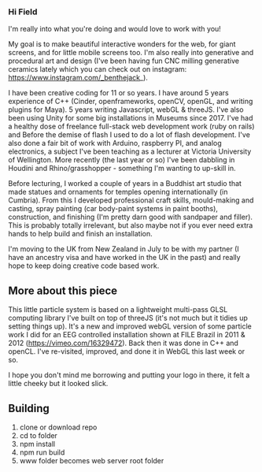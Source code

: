 ### Hi Field
I'm really into what you're doing and would love to work with you!

My goal is to make beautiful interactive wonders for the web, for giant screens, and for little mobile screens too. I'm also really into generative and procedural art and design (I've been having fun CNC milling generative ceramics lately which you can check out on instagram: https://www.instagram.com/_benthejack_).

I have been creative coding for 11 or so years. I have around 5 years experience of C++ (Cinder, openframeworks, openCV, openGL, and writing plugins for Maya). 5 years writing Javascript, webGL & threeJS. I've also been using Unity for some big installations in Museums since 2017. I've had a healthy dose of freelance full-stack web development work (ruby on rails) and Before the demise of flash I used to do a lot of flash development. I've also done a fair bit of work with Arduino, raspberry PI, and analog electronics, a subject I've been teaching as a lecturer at Victoria University of Wellington. More recently (the last year or so) I've been dabbling in Houdini and Rhino/grasshopper - something I'm wanting to up-skill in.

Before lecturing, I worked a couple of years in a Buddhist art studio that made statues and ornaments for temples opening internationally (in Cumbria). From this I developed professional craft skills, mould-making and casting, spray painting (car body-paint systems in paint booths), construction, and finishing (I'm pretty darn good with sandpaper and filler). This is probably totally irrelevant, but also maybe not if you ever need extra hands to help build and finish an installation.

I'm moving to the UK from New Zealand in July to be with my partner (I have an ancestry visa and have worked in the UK in the past) and really hope to keep doing creative code based work.


## More about this piece
This little particle system is based on a lightweight multi-pass GLSL computing library I've built on top of threeJS (it's not much but it tidies up setting things up).
It's a new and improved webGL version of some particle work I did for an EEG controlled installation shown at FILE Brazil in 2011 & 2012 (https://vimeo.com/16329472). Back then it was done in C++ and openCL. I've re-visited, improved, and done it in WebGL this last week or so.

I hope you don't mind me borrowing and putting your logo in there, it felt a little cheeky but it looked slick.


## Building
1) clone or download repo
2) cd to folder
3) npm install
4) npm run build
5) www folder becomes web server root folder
